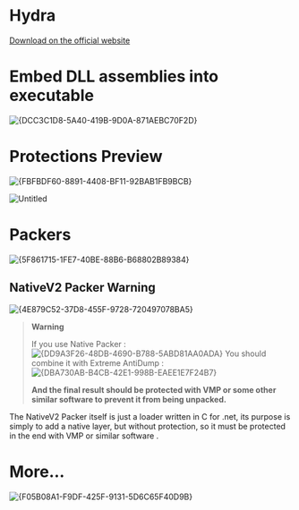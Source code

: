 # Hydra

[Download on the official website](https://toolslib.net/downloads/viewdownload/600-hydranet/)

# Embed DLL assemblies into executable

![{DCC3C1D8-5A40-419B-9D0A-871AEBC70F2D}](https://github.com/user-attachments/assets/12bdde6f-1b48-4f0b-8716-324d1d016252)
 
# Protections Preview 

![{FBFBDF60-8891-4408-BF11-92BAB1FB9BCB}](https://github.com/user-attachments/assets/b94c0579-a161-41e2-b292-48a7e5ff9a9a)

![Untitled](https://github.com/user-attachments/assets/041f21a5-0d17-4211-8c2b-14baf4008dfb)

# Packers

![{5F861715-1FE7-40BE-88B6-B68802B89384}](https://github.com/user-attachments/assets/01482d1f-650a-414c-af36-8c34d826e735)

## NativeV2 Packer Warning

![{4E879C52-37D8-455F-9728-720497078BA5}](https://github.com/user-attachments/assets/c65056e4-deb7-49ba-8876-03eb54843ae5)
 
 > **Warning**
>
> If you use Native Packer :
> ![{DD9A3F26-48DB-4690-B788-5ABD81AA0ADA}](https://github.com/user-attachments/assets/bf93839b-30ed-4144-81a9-80e2f5a7a417)
> You should combine it with Extreme AntiDump :
> ![{DBA730AB-B4CB-42E1-998B-EAEE1E7F24B7}](https://github.com/user-attachments/assets/ba97ede7-f697-44a8-8029-0e464b4c5d0c)
> 
> **And the final result should be protected with VMP or some other similar software to prevent it from being unpacked.**

The NativeV2 Packer itself is just a loader written in C for .net, its purpose is simply to add a native layer, but without protection, so it must be protected in the end with VMP or similar software .

# More...

![{F05B08A1-F9DF-425F-9131-5D6C65F40D9B}](https://github.com/user-attachments/assets/66f47bdb-e831-47f2-83d3-37ac3a095f19)







